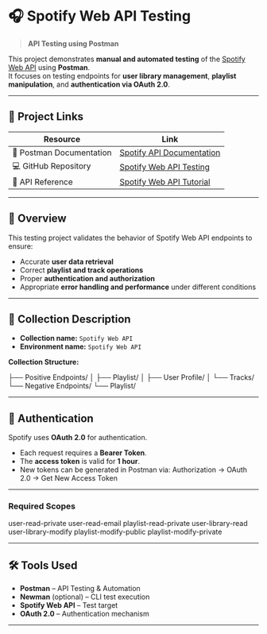 # 🎧 Spotify Web API Testing

> **API Testing using Postman**

This project demonstrates **manual and automated testing** of the [Spotify Web API](https://developer.spotify.com/documentation/web-api) using **Postman**.  
It focuses on testing endpoints for **user library management**, **playlist manipulation**, and **authentication via OAuth 2.0**.

---

## 📂 Project Links

| Resource | Link |
|-----------|------|
| 🧪 Postman Documentation | [Spotify API Documentation](https://documenter.getpostman.com/view/48284099/2sB3QKsqag) |
| 💻 GitHub Repository | [Spotify Web API Testing](https://github.com/nejlaBelagosi/Spotify-Web-API-Testing) |
| 🎵 API Reference | [Spotify Web API Tutorial](https://developer.spotify.com/documentation/web-api/tutorials/getting-started) |

---

## 🧭 Overview

This testing project validates the behavior of Spotify Web API endpoints to ensure:
- Accurate **user data retrieval**
- Correct **playlist and track operations**
- Proper **authentication and authorization**
- Appropriate **error handling and performance** under different conditions

---

## 🧩 Collection Description

- **Collection name:** `Spotify Web API`  
- **Environment name:** `Spotify Web API`

**Collection Structure:**

├── Positive Endpoints/
│ ├── Playlist/
│ ├── User Profile/
│ └── Tracks/
└── Negative Endpoints/
└── Playlist/

---

## 🔐 Authentication

Spotify uses **OAuth 2.0** for authentication.

- Each request requires a **Bearer Token**.
- The **access token** is valid for **1 hour**.
- New tokens can be generated in Postman via:
  Authorization → OAuth 2.0 → Get New Access Token

---

### Required Scopes

user-read-private
user-read-email
playlist-read-private
user-library-read
user-library-modify
playlist-modify-public
playlist-modify-private

---

## 🛠️ Tools Used

- **Postman** – API Testing & Automation  
- **Newman** (optional) – CLI test execution  
- **Spotify Web API** – Test target  
- **OAuth 2.0** – Authentication mechanism  

---
